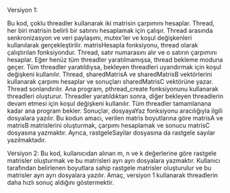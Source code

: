 Versiyon 1:

Bu kod, çoklu threadler kullanarak iki matrisin çarpımını hesaplar. Thread, her biri matrisin belirli bir satırını hesaplamak için çalışır. Thread arasında senkronizasyon ve veri paylaşımı, mutex'ler ve koşul değişkenleri kullanılarak gerçekleştirilir.
matrisHesapla fonksiyonu, thread olarak çalıştırılan fonksiyondur. Thread, satır numarasını alır ve o satırın çarpımını hesaplar. Eğer henüz tüm threadler yaratılmamışsa, thread bekleme moduna geçer. Tüm threadler yaratıldıysa, bekleyen threadleri uyandırmak için koşul değişkeni kullanılır. 
Thread, sharedMatrisA ve sharedMatrisB vektörlerini kullanarak çarpımı hesaplar ve sonuçları sharedMatrisC vektörüne yazar. Thread sonlandırılır.
Ana program, pthread_create fonksiyonunu kullanarak threadleri oluşturur.
Threadler yaratıldıktan sonra, diğer bekleyen threadlerin devam etmesi için koşul değişkeni kullanılır.
Tüm threadler tamamlanana kadar ana program bekler.
Sonuçlar, dosyayaYaz fonksiyonu aracılığıyla ilgili dosyalara yazılır.
Bu kodun amacı, verilen matris boyutlarına göre matrisA ve matrisB matrislerini oluşturmak, çarpımı hesaplamak ve sonucu matrisC dosyasına yazmaktır. Ayrıca, rastgeleSayilar dosyasına da rastgele sayılar yazılmaktadır. 

Versiyon 2:
Bu kod, kullanıcıdan alınan m, n ve k değerlerine göre rastgele matrisler oluşturmak ve bu matrisleri ayrı ayrı dosyalara yazmaktır. Kullanıcı tarafından belirlenen boyutlara sahip rastgele matrisler oluşturulur ve bu matrisler ayrı ayrı dosyalara yazılır. 
Amaç, versiyon 1 kullanarak threadlerin daha hızlı sonuç aldığını göstermektir.
